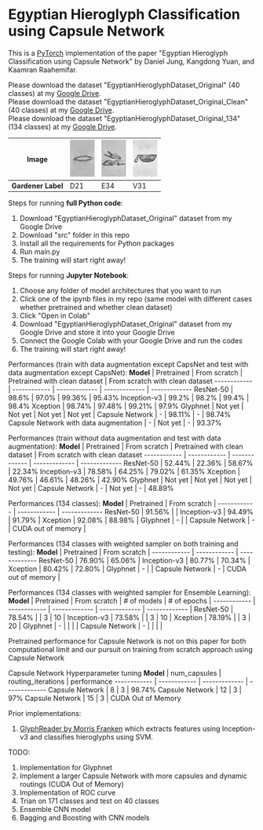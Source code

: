 # Egyptian Hieroglyph Classification using Capsule Network

This is a [PyTorch](https://pytorch.org/) implementation of the paper "Egyptian Hieroglyph Classification using Capsule Network" by Daniel Jung, Kangdong Yuan, and Kaamran Raahemifar.

Please download the dataset "EgyptianHieroglyphDataset_Original" (40 classes) at my [Google Drive](https://drive.google.com/drive/folders/1bhnMJ8NbCa-qw53EKy-olZp3cJKZU_jc?usp=sharing).<br />
Please download the dataset "EgyptianHieroglyphDataset_Original_Clean" (40 classes) at my [Google Drive](https://drive.google.com/drive/folders/1X5HdFvgWJOVtA-GxBLr1K_0FHJS2RZcZ?usp=sharing).<br />
Please download the dataset "EgyptianHieroglyphDataset_Original_134" (134 classes) at my [Google Drive](https://drive.google.com/drive/folders/1-qaDjJpZv84XIXYX1yAZnqUQBKAMxsgu?usp=sharing).

**Image** | ![alt text](/example/D21.png) | ![alt text](/example/E34.png) | ![alt text](/example/V31.png) 
------------ | ------------ | ------------- | -------------
**Gardener Label** | D21 | E34 | V31

Steps for running <b>full Python code</b>:
1. Download "EgyptianHieroglyphDataset_Original" dataset from my Google Drive
2. Download "src" folder in this repo
3. Install all the requirements for Python packages
4. Run main.py
5. The training will start right away!

Steps for running <b>Jupyter Notebook</b>:
1. Choose any folder of model architectures that you want to run
2. Click one of the ipynb files in my repo (same model with different cases whether pretrained and whether clean dataset)
3. Click "Open in Colab"
4. Download "EgyptianHieroglyphDataset_Original" dataset from my Google Drive and store it into your Google Drive
5. Connect the Google Colab with your Google Drive and run the codes
6. The training will start right away!

Performances (train with data augmentation except CapsNet and test with data augmentation except CapsNet): 
**Model** | Pretrained | From scratch | Pretrained with clean dataset | From scratch with clean dataset
------------ | ------------ | ------------- | ------------- | -------------
ResNet-50 | 98.6% | 97.0% | 99.36% | 95.43%
Inception-v3 | 99.2% | 98.2% | 99.4% | 98.4% 
Xception | 98.74% | 97.48% | 99.21% | 97.9%
Glyphnet | Not yet | Not yet | Not yet | Not yet | 
Capsule Network | - | 98.11% | - | 98.74%
Capsule Network with data augmentation | - | Not yet | - | 93.37%

Performances (train without data augmentation and test with data augmentation): 
**Model** | Pretrained | From scratch | Pretrained with clean dataset | From scratch with clean dataset
------------ | ------------ | ------------- | ------------- | -------------
ResNet-50 | 52.44% | 22.36% | 58.67% | 22.34%
Inception-v3 | 78.58% | 64.25% | 79.02% | 61.35%
Xception | 49.76% | 46.61% | 48.26% | 42.90%
Glyphnet | Not yet | Not yet | Not yet | Not yet | 
Capsule Network | - | Not yet | - | 48.89%

Performances (134 classes): 
**Model** | Pretrained | From scratch | 
------------ | ------------ | ------------- 
ResNet-50 | 91.56% | | 
Inception-v3 | 94.49% | 91.79% | 
Xception | 92.08% | 88.98% | 
Glyphnet | - |  | 
Capsule Network | - | CUDA out of memory | 

Performances (134 classes with weighted sampler on both training and testing): 
**Model** | Pretrained | From scratch | 
------------ | ------------ | ------------- 
ResNet-50 | 76.90% | 65.06% | 
Inception-v3 | 80.77% | 70.34% | 
Xception | 80.42% | 72.80% | 
Glyphnet | - |  | 
Capsule Network | - | CUDA out of memory | 

Performances (134 classes with weighted sampler for Ensemble Learning): 
**Model** | Pretrained | From scratch | # of models | # of epochs |
------------ | ------------ | ------------- | ------------- | ------------- |
ResNet-50 | 78.54% |  | 3 | 10 |
Inception-v3 | 73.58% |  | 3 | 10 |
Xception | 78.19% |  | 3 | 20 |
Glyphnet | - |  | | |
Capsule Network | - |  | | |


Pretrained performance for Capsule Network is not on this paper for both computational limit and our pursuit on training from scratch approach using Capsule Network

Capsule Network Hyperparameter tuning
**Model** | num_capsules | routing_iterations | performance
------------ | ------------ | ------------- | -------------
Capsule Network | 8 | 3 | 98.74%
Capsule Network | 12 | 3 | 97%
Capsule Network | 15 | 3 | CUDA Out of Memory

Prior implementations:
1. [GlyphReader by Morris Franken](https://github.com/morrisfranken/glyphreader) which extracts features using Inception-v3 and classifies hieroglyphs using SVM.

TODO:
1. Implementation for Glyphnet
2. Implement a larger Capsule Network with more capsules and dynamic routings (CUDA Out of Memory)
3. Implementation of ROC curve
4. Trian on 171 classes and test on 40 classes
5. Ensemble CNN model
6. Bagging and Boosting with CNN models
